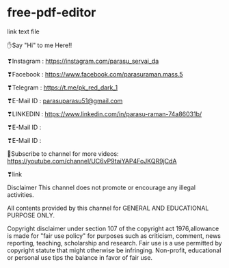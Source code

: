 # free-pdf-editor

link text file 

✋Say "Hi" to me Here!!

❣Instagram : https://instagram.com/parasu_servai_da

❣Facebook : https://www.facebook.com/parasuraman.mass.5

❣Telegram : https://t.me/pk_red_dark_1

❣E-Mail ID : parasuparasu51@gmail.com

❣LINKEDIN : https://www.linkedin.com/in/parasu-raman-74a86031b/

❣E-Mail ID :

❣E-Mail ID :

🔔Subscribe to channel for more videos: https://youtube.com/channel/UC6vP9taiYAP4FoJKQR9jCdA

❣link

Disclaimer This channel does not promote or encourage any illegal activities.

All contents provided by this channel for GENERAL AND EDUCATIONAL PURPOSE ONLY.

Copyright disclaimer under section 107 of the copyright act 1976,allowance is made for "fair use policy" for purposes such as criticism, comment, news reporting, teaching, scholarship and research. Fair use is a use permitted by copyright statute that might otherwise be infringing. Non-profit, educational or personal use tips the balance in favor of fair use.
